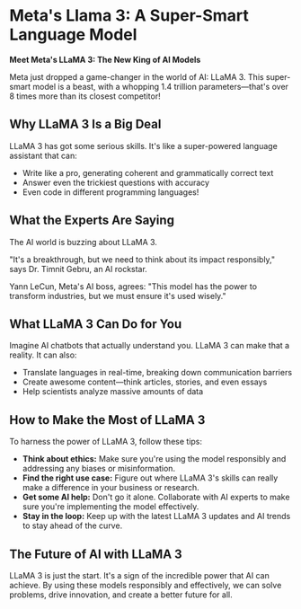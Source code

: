 # Meta's Llama 3: A Super-Smart Language Model

**Meet Meta's LLaMA 3: The New King of AI Models**

Meta just dropped a game-changer in the world of AI: LLaMA 3. This super-smart model is a beast, with a whopping 1.4 trillion parameters—that's over 8 times more than its closest competitor!

## Why LLaMA 3 Is a Big Deal

LLaMA 3 has got some serious skills. It's like a super-powered language assistant that can:

* Write like a pro, generating coherent and grammatically correct text
* Answer even the trickiest questions with accuracy
* Even code in different programming languages!

## What the Experts Are Saying

The AI world is buzzing about LLaMA 3.

"It's a breakthrough, but we need to think about its impact responsibly," says Dr. Timnit Gebru, an AI rockstar.

Yann LeCun, Meta's AI boss, agrees: "This model has the power to transform industries, but we must ensure it's used wisely."

## What LLaMA 3 Can Do for You

Imagine AI chatbots that actually understand you. LLaMA 3 can make that a reality. It can also:

* Translate languages in real-time, breaking down communication barriers
* Create awesome content—think articles, stories, and even essays
* Help scientists analyze massive amounts of data

## How to Make the Most of LLaMA 3

To harness the power of LLaMA 3, follow these tips:

* **Think about ethics:** Make sure you're using the model responsibly and addressing any biases or misinformation.
* **Find the right use case:** Figure out where LLaMA 3's skills can really make a difference in your business or research.
* **Get some AI help:** Don't go it alone. Collaborate with AI experts to make sure you're implementing the model effectively.
* **Stay in the loop:** Keep up with the latest LLaMA 3 updates and AI trends to stay ahead of the curve.

## The Future of AI with LLaMA 3

LLaMA 3 is just the start. It's a sign of the incredible power that AI can achieve. By using these models responsibly and effectively, we can solve problems, drive innovation, and create a better future for all.